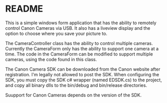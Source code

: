 README
======

This is a simple windows form application that has the ability to remotely control Canon Cameras via USB.
It also has a liveview display and the option to choose where you save your picture to.

The CameraController class has the ability to control multiple cameras. Currently the CameraForm only has the ability
to support one camera at a time. The code in the CameraForm can be modified to support multiple cameras, using the 
code found in this class.

The Canon Camera SDK can be downloaded from the Canon website after registration. I'm legally not allowed to post the SDK.
When configuring the SDK, you must copy the SDK c# wrapper (named EDSDK.cs) to the project, and copy all binary dlls to
the bin/debug and bin/release directories.

Suupport for Canon Cameras depends on the version of the SDK.
